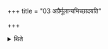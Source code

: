 +++
title = "03 अग्रैर्मूलान्यभिच्छादयति"

+++

<details><summary>थिते</summary>

3. He covers the roots of the darbha-blades (of the earlier spread out grass) with the ends (of those in the bundel spread out later).
</details>
